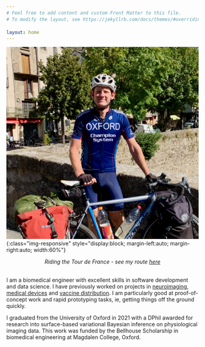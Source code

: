 ```yaml
---
# Feel free to add content and custom Front Matter to this file.
# To modify the layout, see https://jekyllrb.com/docs/themes/#overriding-theme-defaults

layout: home
---
```


![tour](/assets/self.jpeg){:class="img-responsive" style="display:block; margin-left:auto; margin-right:auto; width:60%"}
<center><em>Riding the Tour de France - see my route <a href="tdf_map/tdf_map.html">here</a></em></center><br>
  
I am a biomedical engineer with excellent skills in software development and data science. I have previously worked on projects in [neuroimaging](https://github.com/physimals/hcp-asl), [medical devices](https://doi.org/10.1016/j.ebiom.2022.103868) and [vaccine distribution](https://vaximap.org). I am particularly good at proof-of-concept work and rapid prototyping tasks, ie, getting things off the ground quickly. 

I graduated from the University of Oxford in 2021 with a DPhil awarded for research into surface-based variational Bayesian inference on physiological imaging data. This work was funded by the Bellhouse Scholarship in biomedical engineering at Magdalen College, Oxford. 